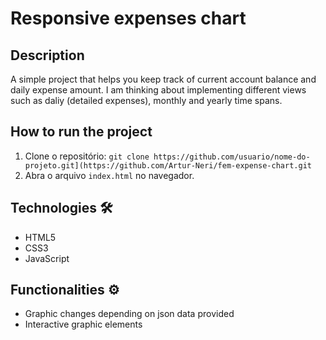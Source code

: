 # Responsive expenses chart

## Description
A simple project that helps you keep track of current account balance and daily expense amount.
I am thinking about implementing different views such as daliy (detailed expenses), monthly and yearly time spans.

## How to run the project 
1. Clone o repositório: `git clone https://github.com/usuario/nome-do-projeto.git](https://github.com/Artur-Neri/fem-expense-chart.git`
2. Abra o arquivo `index.html` no navegador.

## Technologies 🛠
- HTML5
- CSS3
- JavaScript

## Functionalities ⚙
- Graphic changes depending on json data provided
- Interactive graphic elements

